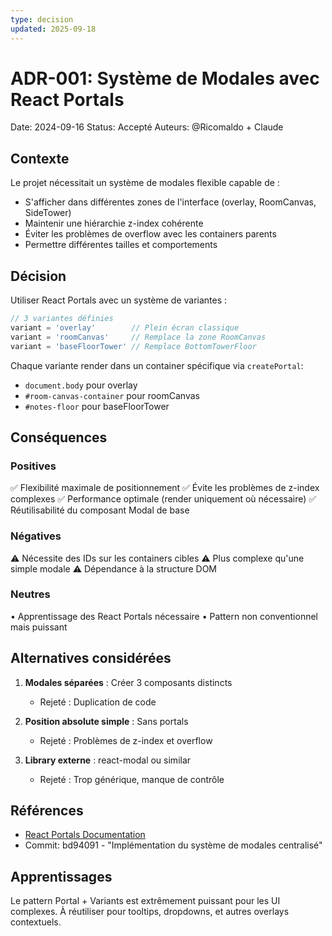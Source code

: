 ```yaml
---
type: decision
updated: 2025-09-18
---
```


# ADR-001: Système de Modales avec React Portals

Date: 2024-09-16
Status: Accepté
Auteurs: @Ricomaldo + Claude

## Contexte

Le projet nécessitait un système de modales flexible capable de :
- S'afficher dans différentes zones de l'interface (overlay, RoomCanvas, SideTower)
- Maintenir une hiérarchie z-index cohérente
- Éviter les problèmes de overflow avec les containers parents
- Permettre différentes tailles et comportements

## Décision

Utiliser React Portals avec un système de variantes :

```javascript
// 3 variantes définies
variant = 'overlay'        // Plein écran classique
variant = 'roomCanvas'     // Remplace la zone RoomCanvas
variant = 'baseFloorTower' // Remplace BottomTowerFloor
```

Chaque variante render dans un container spécifique via `createPortal`:
- `document.body` pour overlay
- `#room-canvas-container` pour roomCanvas
- `#notes-floor` pour baseFloorTower

## Conséquences

### Positives
✅ Flexibilité maximale de positionnement
✅ Évite les problèmes de z-index complexes
✅ Performance optimale (render uniquement où nécessaire)
✅ Réutilisabilité du composant Modal de base

### Négatives
⚠️ Nécessite des IDs sur les containers cibles
⚠️ Plus complexe qu'une simple modale
⚠️ Dépendance à la structure DOM

### Neutres
• Apprentissage des React Portals nécessaire
• Pattern non conventionnel mais puissant

## Alternatives considérées

1. **Modales séparées** : Créer 3 composants distincts
   - Rejeté : Duplication de code

2. **Position absolute simple** : Sans portals
   - Rejeté : Problèmes de z-index et overflow

3. **Library externe** : react-modal ou similar
   - Rejeté : Trop générique, manque de contrôle

## Références

- [React Portals Documentation](https://react.dev/reference/react-dom/createPortal)
- Commit: bd94091 - "Implémentation du système de modales centralisé"

## Apprentissages

Le pattern Portal + Variants est extrêmement puissant pour les UI complexes. À réutiliser pour tooltips, dropdowns, et autres overlays contextuels.
